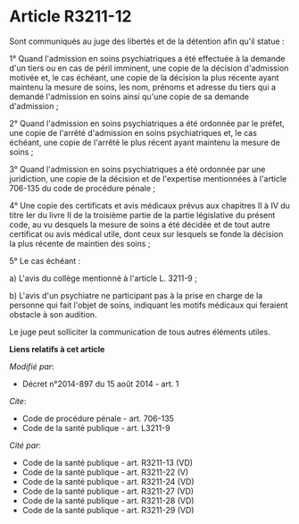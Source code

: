 # Article R3211-12

Sont communiqués au juge des libertés et de la détention afin qu'il statue : 

1° Quand l'admission en soins psychiatriques a été effectuée à la demande d'un tiers ou en cas de péril imminent, une copie
de la décision d'admission motivée et, le cas échéant, une copie de la décision la plus récente ayant maintenu la mesure de
soins, les nom, prénoms et adresse du tiers qui a demandé l'admission en soins ainsi qu'une copie de sa demande
d'admission ; 

2° Quand l'admission en soins psychiatriques a été ordonnée par le préfet, une copie de l'arrêté d'admission en soins
psychiatriques et, le cas échéant, une copie de l'arrêté le plus récent ayant maintenu la mesure de soins ; 

3° Quand l'admission en soins psychiatriques a été ordonnée par une juridiction, une copie de la décision et de l'expertise
mentionnées à l'article 706-135 du code de procédure pénale ; 

4° Une copie des certificats et avis médicaux prévus aux chapitres II à IV du titre Ier du livre II de la troisième partie de
la partie législative du présent code, au vu desquels la mesure de soins a été décidée et de tout autre certificat ou avis
médical utile, dont ceux sur lesquels se fonde la décision la plus récente de maintien des soins ; 

5° Le cas échéant : 

a) L'avis du collège mentionné à l'article L. 3211-9 ; 

b) L'avis d'un psychiatre ne participant pas à la prise en charge de la personne qui fait l'objet de soins, indiquant les
motifs médicaux qui feraient obstacle à son audition. 

Le juge peut solliciter la communication de tous autres éléments utiles.

**Liens relatifs à cet article**

_Modifié par_:

  - Décret n°2014-897 du 15 août 2014 - art. 1

_Cite_:

  - Code de procédure pénale - art. 706-135
  - Code de la santé publique - art. L3211-9

_Cité par_:

  - Code de la santé publique - art. R3211-13 (VD)
  - Code de la santé publique - art. R3211-22 (V)
  - Code de la santé publique - art. R3211-24 (VD)
  - Code de la santé publique - art. R3211-27 (VD)
  - Code de la santé publique - art. R3211-28 (VD)
  - Code de la santé publique - art. R3211-29 (VD)
